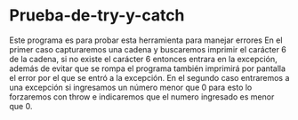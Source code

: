 # Prueba-de-try-y-catch
Este programa es para probar esta herramienta para manejar errores
En el primer caso capturaremos una cadena y buscaremos imprimir el carácter 6 de la cadena, si no existe el carácter 6 entonces entrara en la excepción, 
además de evitar que se rompa el programa también imprimirá por pantalla el error por el que se entró a la excepción.
En el segundo caso entraremos a una excepción si ingresamos un número menor que 0 para esto lo forzaremos con throw e indicaremos que el numero ingresado 
es menor que 0.
